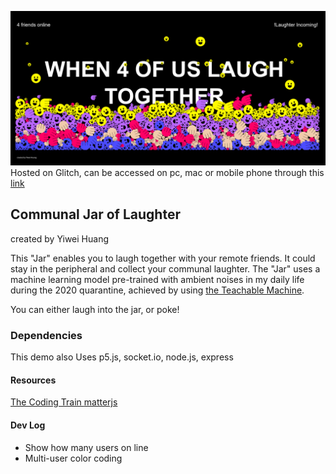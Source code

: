 ![image](https://github.com/yiiwii/communal-jar-of-laughter/blob/main/demopic1.png
)
Hosted on Glitch, can be accessed on pc, mac or mobile phone through this [link](https://communal-jar-of-laughter22.glitch.me/)
## Communal Jar of Laughter
created by Yiwei Huang

This "Jar" enables you to laugh together with your remote friends.
It could stay in the peripheral and collect your communal laughter.
The "Jar" uses a machine learning model pre-trained with ambient noises in my daily life
during the 2020 quarantine, achieved by using [the Teachable Machine](https://teachablemachine.withgoogle.com/).

You can either laugh into the jar, or poke!

### Dependencies
This demo also Uses p5.js, socket.io, node.js, express


#### Resources
[The Coding Train ](https://youtu.be/bjULmG8fqc8)
[matterjs](https://brm.io/matter-js/)


#### Dev Log
- Show how many users on line
- Multi-user color coding

